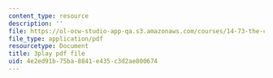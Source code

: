```yaml
---
content_type: resource
description: ''
file: https://ol-ocw-studio-app-qa.s3.amazonaws.com/courses/14-73-the-challenge-of-world-poverty-spring-2011/4e2ed91b75ba8841e435c3d2ae800674_jXU0OeAaHn8.pdf
file_type: application/pdf
resourcetype: Document
title: 3play pdf file
uid: 4e2ed91b-75ba-8841-e435-c3d2ae800674
---
```

